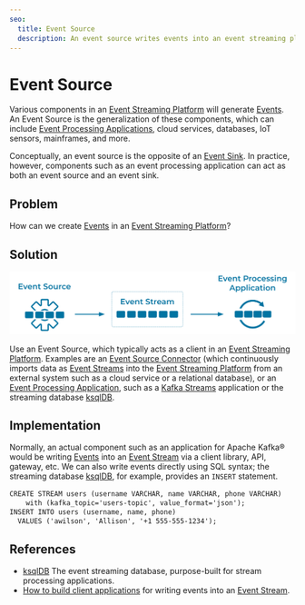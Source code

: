 ```yaml
---
seo:
  title: Event Source
  description: An event source writes events into an event streaming platform.
---
```


# Event Source 
Various components in an [Event Streaming Platform](../event-stream/event-streaming-platform.md) will generate [Events](../event/event.md). An Event Source is the generalization of these components, which can include [Event Processing Applications](../event-processing/event-processing-application.md), cloud services, databases, IoT sensors, mainframes, and more.

Conceptually, an event source is the opposite of an [Event Sink](../event-sink/event-sink.md). In practice, however, components such as an event processing application can act as both an event source and an event sink.

## Problem
How can we create [Events](../event/event.md) in an [Event Streaming Platform](../event-stream/event-streaming-platform.md)?

## Solution
![event-source](../img/event-source.svg)

Use an Event Source, which typically acts as a client in an [Event Streaming Platform](../event-stream/event-streaming-platform.md). Examples are an [Event Source Connector](../event-source/event-source-connector.md) (which continuously imports data as [Event Streams](../event-stream/event-stream.md) into the [Event Streaming Platform](../event-stream/event-streaming-platform.md) from an external system such as a cloud service or a relational database), or an [Event Processing Application](../event-processing/event-processing-application.md), such as a [Kafka Streams](https://docs.confluent.io/platform/current/streams/index.html) application or the streaming database [ksqlDB](https://ksqldb.io/).

## Implementation
Normally, an actual component such as an application for Apache Kafka® would be writing [Events](../event/event.md) into an [Event Stream](../event-stream/event-stream.md) via a client library, API, gateway, etc. We can also write events directly using SQL syntax; the streaming database [ksqlDB](https://ksqldb.io/), for example, provides an `INSERT` statement.
```
CREATE STREAM users (username VARCHAR, name VARCHAR, phone VARCHAR)
	with (kafka_topic='users-topic', value_format='json');
INSERT INTO users (username, name, phone)
  VALUES ('awilson', 'Allison', '+1 555-555-1234');
```

## References
* [ksqlDB](https://ksqldb.io/) The event streaming database, purpose-built for stream processing applications.
* [How to build client applications](https://docs.confluent.io/cloud/current/client-apps/index.html) for writing events into an [Event Stream](../event-stream/event-stream.md).
